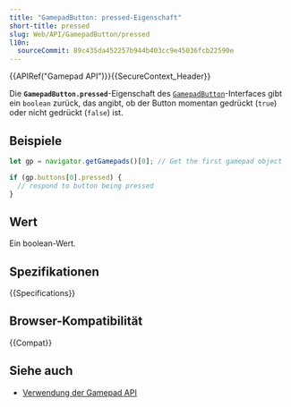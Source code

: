 ```yaml
---
title: "GamepadButton: pressed-Eigenschaft"
short-title: pressed
slug: Web/API/GamepadButton/pressed
l10n:
  sourceCommit: 89c435da452257b944b403cc9e45036fcb22590e
---
```


{{APIRef("Gamepad API")}}{{SecureContext_Header}}

Die **`GamepadButton.pressed`**-Eigenschaft des
[`GamepadButton`](/de/docs/Web/API/GamepadButton)-Interfaces gibt ein `boolean` zurück, das angibt, ob der Button momentan gedrückt (`true`) oder nicht gedrückt (`false`) ist.

## Beispiele

```js
let gp = navigator.getGamepads()[0]; // Get the first gamepad object

if (gp.buttons[0].pressed) {
  // respond to button being pressed
}
```

## Wert

Ein boolean-Wert.

## Spezifikationen

{{Specifications}}

## Browser-Kompatibilität

{{Compat}}

## Siehe auch

- [Verwendung der Gamepad API](/de/docs/Web/API/Gamepad_API/Using_the_Gamepad_API)
